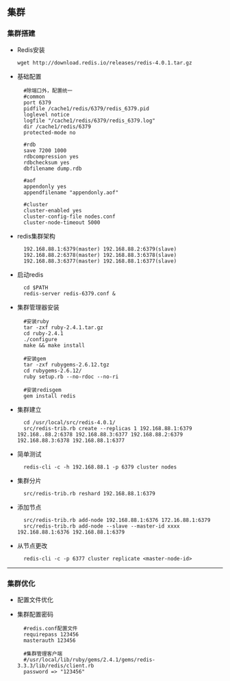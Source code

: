 ## 集群

### 集群搭建

* Redis安装

      wget http://download.redis.io/releases/redis-4.0.1.tar.gz

* 基础配置

        #除端口外，配置统一
        #common
        port 6379
        pidfile /cache1/redis/6379/redis_6379.pid
        loglevel notice
        logfile "/cache1/redis/6379/redis_6379.log"
        dir /cache1/redis/6379
        protected-mode no

        #rdb
        save 7200 1000
        rdbcompression yes
        rdbchecksum yes
        dbfilename dump.rdb

        #aof
        appendonly yes
        appendfilename "appendonly.aof"

        #cluster
        cluster-enabled yes
        cluster-config-file nodes.conf
        cluster-node-timeout 5000

* redis集群架构

        192.168.88.1:6379(master) 192.168.88.2:6379(slave)
        192.168.88.2:6378(master) 192.168.88.3:6378(slave)
        192.168.88.3:6377(master) 192.168.88.1:6377(slave)

* 启动redis

        cd $PATH
        redis-server redis-6379.conf &

* 集群管理器安装

        #安装ruby        
        tar -zxf ruby-2.4.1.tar.gz
        cd ruby-2.4.1
        ./configure
        make && make install
            
        #安装gem
        tar -zxf rubygems-2.6.12.tgz
        cd rubygems-2.6.12/
        ruby setup.rb --no-rdoc --no-ri
            
        #安装redisgem
        gem install redis

* 集群建立

        cd /usr/local/src/redis-4.0.1/
        src/redis-trib.rb create --replicas 1 192.168.88.1:6379 192.168..88.2:6378 192.168.88.3:6377 192.168.88.2:6379 192.168.88.3:6378 192.168.88.1:6377

* 简单测试

        redis-cli -c -h 192.168.88.1 -p 6379 cluster nodes

* 集群分片

        src/redis-trib.rb reshard 192.168.88.1:6379

* 添加节点

        src/redis-trib.rb add-node 192.168.88.1:6376 172.16.88.1:6379
        src/redis-trib.rb add-node --slave --master-id xxxx 192.168.88.1:6376 192.168.88.1:6379

* 从节点更改

        redis-cli -c -p 6377 cluster replicate <master-node-id>

***

### 集群优化

* 配置文件优化

* 集群配置密码
    
        #redis.conf配置文件
        requirepass 123456
        masterauth 123456

        #集群管理客户端
        #/usr/local/lib/ruby/gems/2.4.1/gems/redis-3.3.3/lib/redis/client.rb
        password => "123456"

